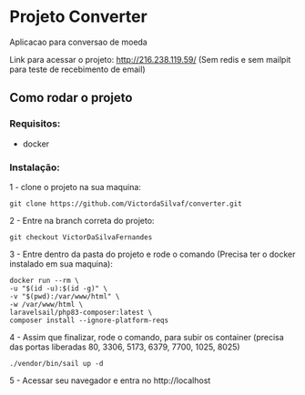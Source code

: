 # Projeto Converter

Aplicacao para conversao de moeda

Link para acessar o projeto: http://216.238.119.59/ (Sem redis e sem mailpit para teste de recebimento de email)

## Como rodar o projeto

### Requisitos:
- docker

### Instalação:
1 - clone o projeto na sua maquina:

    git clone https://github.com/VictordaSilvaf/converter.git

2 - Entre na branch correta do projeto:
    
    git checkout VictorDaSilvaFernandes

3 - Entre dentro da pasta do projeto e rode o comando (Precisa ter o docker instalado em sua maquina):

    docker run --rm \
    -u "$(id -u):$(id -g)" \
    -v "$(pwd):/var/www/html" \
    -w /var/www/html \
    laravelsail/php83-composer:latest \
    composer install --ignore-platform-reqs

4 - Assim que finalizar, rode o comando, para subir os container (precisa das portas liberadas 80, 3306, 5173, 6379, 7700, 1025, 8025)

    ./vendor/bin/sail up -d

5 - Acessar seu navegador e entra no http://localhost
